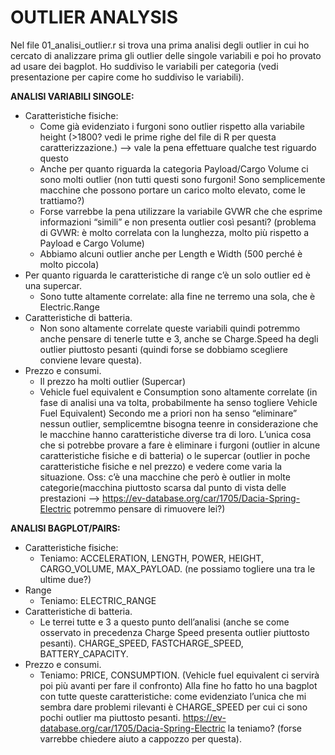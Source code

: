 # OUTLIER ANALYSIS
Nel file 01_analisi_outlier.r si trova una prima analisi degli outlier in cui ho cercato di analizzare prima gli outlier delle singole variabili e poi ho provato ad usare dei bagplot.
Ho suddiviso le variabili per categoria (vedi presentazione per capire come ho suddiviso le variabili).

**ANALISI VARIABILI SINGOLE:**
- Caratteristiche fisiche:
	- Come già evidenziato i furgoni sono outlier rispetto alla variabile height (>1800? vedi le prime righe del file di R per questa caratterizzazione.) --> vale la pena effettuare qualche test riguardo questo
	- Anche per quanto riguarda la categoria Payload/Cargo Volume ci sono molti outlier (non tutti questi sono furgoni! Sono semplicemente macchine che possono portare un carico molto elevato, come le trattiamo?)
	- Forse varrebbe la pena utilizzare la variabile GVWR che che esprime informazioni “simili” e non presenta outlier così pesanti? (problema di GVWR: è molto correlata con la lunghezza, molto più rispetto a Payload e Cargo Volume)
	- Abbiamo alcuni outlier anche per Length e Width (500 perché è molto piccola)
- Per quanto riguarda le caratteristiche di range c’è un solo outlier ed è una supercar.
	- Sono tutte altamente correlate: alla fine ne terremo una sola, che è Electric.Range
- Caratteristiche di batteria.
	- Non sono altamente correlate queste variabili quindi potremmo anche pensare di tenerle tutte e 3, anche se Charge.Speed ha degli outlier piuttosto pesanti (quindi forse se dobbiamo scegliere conviene levare questa).
- Prezzo e consumi.
	- Il prezzo ha molti outlier (Supercar)
	- Vehicle fuel equivalent e Consumption sono altamente correlate (in fase di analisi una va tolta, probabilmente ha senso togliere Vehicle Fuel Equivalent)
Secondo me a priori non ha senso “eliminare” nessun outlier, semplicemtne bisogna teenre in considerazione che le macchine hanno caratteristiche diverse tra di loro. L’unica cosa che si potrebbe provare a fare è eliminare i furgoni (outlier in alcune caratteristiche fisiche e di batteria) o le supercar (outlier in poche caratteristiche fisiche e nel prezzo) e vedere come varia la situazione.
Oss: c’è una macchine che però è outlier in molte categorie(macchina piuttosto scarsa dal punto di vista delle prestazioni --> https://ev-database.org/car/1705/Dacia-Spring-Electric potremmo pensare di rimuovere lei?)

**ANALISI BAGPLOT/PAIRS:**
- Caratteristiche fisiche:
	- Teniamo: ACCELERATION, LENGTH, POWER, HEIGHT, CARGO_VOLUME, MAX_PAYLOAD. (ne possiamo togliere una tra le ultime due?)
- Range
	- Teniamo: ELECTRIC_RANGE
- Caratteristiche di batteria.
	- Le terrei tutte e 3 a questo punto dell’analisi (anche se come osservato in precedenza Charge Speed presenta outlier piuttosto pesanti). CHARGE_SPEED, FASTCHARGE_SPEED, BATTERY_CAPACITY.
- Prezzo e consumi.
	- Teniamo: PRICE, CONSUMPTION. (Vehicle fuel equivalent ci servirà poi più avanti per fare il confronto)
Alla fine ho fatto ho una bagplot con tutte queste caratteristiche: come evidenziato l’unica che mi sembra dare problemi rilevanti è CHARGE_SPEED per cui ci sono pochi outlier ma piuttosto pesanti. https://ev-database.org/car/1705/Dacia-Spring-Electric la teniamo? (forse varrebbe chiedere aiuto a cappozzo per questa).
